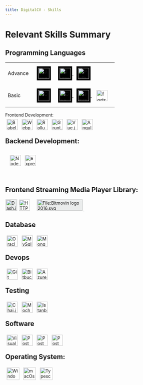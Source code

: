 ```yaml
---
title: DigitalCV - Skills
---
```


# Relevant Skills Summary


## Programming Languages
<table>
    <tr>
        <td>Advance</td>
        <td align="center">
            <div style="display:block;padding:10px;text-align:justify;">
                <a href="https://developer.mozilla.org/en-US/docs/Web/JavaScript" style="margin-left:10px;">
                    <img align="left" alt="JavaScript" width="35px" style="background-color:black;padding:5px;"
                        src="https://cdn.simpleicons.org/javascript">
                </a>
                <a href="https://www.typescriptlang.org/" style="margin-left:10px;">
                    <img align="center" alt="Typescript" width="35px" style="background-color:black;padding:5px;"
                        src="https://cdn.simpleicons.org/typescript">
                </a>
                <a href="https://www.python.org/doc/" style="margin-left:10px;">
                    <img align="center" alt="Python" height="35px" width="35px" style="background-color:black;padding:5px;"
                        src="https://cdn.worldvectorlogo.com/logos/python-5.svg">
                </a>
            </div>
        </td>
    </tr>
    <tr>
        <td>Basic</td>
        <td align="center">
            <div style="display:block;padding:10px;text-align:justify;">
                <a href="https://www.learn-c.org/" style="margin-left:10px;">
                    <img align="left" alt="C" width="35px" style="background-color:black;padding:5px;"
                        src="https://cdn.simpleicons.org/c">
                </a>
                <a href="https://devdocs.io/cpp/" style="margin-left:10px;">
                    <img align="center" alt="C++" width="35px" style="background-color:black;padding:5px;"
                        src="https://cdn.simpleicons.org/c++">
                </a>
                <a href="https://docs.oracle.com/javase/tutorial/java/index.html" style="margin-left:10px;">
                    <img align="center" alt="Java" height="35px" width="35px" style="background-color:black;padding:5px;"
                        src="https://cdn.worldvectorlogo.com/logos/java-14.svg">
                </a>
                <a href="https://redhawk.concurrent-rt.com/docs/root/1Linux/5Compilers/Fortran/0890240-100.pdf" style="margin-left:10px;">
                    <img align="center" alt="fortran" width="35px" style="padding:5px;"
                        src="https://cdn.simpleicons.org/fortran">
                </a>
            </div>
        </td>
    </tr>
</table


## Frontend Development:
<div>
      <a href="https://babeljs.io/docs/en/learn/">
          <img align="left" alt="Babel" width="35px" style="padding:5px;"
              src="https://cdn.simpleicons.org/babel"/>
      </a>&nbsp;
      <a href="https://webpack.js.org/concepts/">
          <img align="left" alt="Webpack" width="35px" style="padding:5px;"
              src="https://cdn.simpleicons.org/webpack"/>
      </a>&nbsp;
      <a href="https://rollupjs.org/guide/en/">
          <img align="left" alt="Rollup.js" width="35px" style="padding:5px;"
              src="https://cdn.simpleicons.org/Rollup.js"/>
      </a>&nbsp;
      <a href="https://gruntjs.com/getting-started">
          <img align="left" alt="Grunt.js" height="35px" style="padding:5px;"
              src="https://cdn.worldvectorlogo.com/logos/grunt.svg"/>
      </a>&nbsp;
      <a href="https://vuejs.org/guide/introduction.html">
          <img align="left" alt="Vue.js" width="35px" style="padding:5px;"
              src="https://cdn.simpleicons.org/vue.js"/>
      </a>&nbsp;
      <a href="https://angular.io/docs">
          <img align="left" alt="Angular" width="35px" style="padding:5px;"
              src="https://cdn.simpleicons.org/angular"/>
      </a>&nbsp;
      <!-- <a href="https://reactjs.org/docs/getting-started.html">
          <img align="left" alt="React.js" width="35px" style="padding:5px;"
            src="https://cdn.simpleicons.org/react">
      </a> -->
</div>
<br />


## Backend Development:
<div style="display: block;padding:10px;margin-bottom:30px;text-align:justify;">
    <a href="https://nodejs.org/en/docs/">
        <img align="left" alt="NodeJs" width="35px" style="padding:5px;"
            src="https://cdn.simpleicons.org/node.js/"/>
    </a>&nbsp;
    <a href="https://expressjs.com/">
        <img align="left" alt="expressJs" width="35px" style="padding:5px;"
            src="https://cdn.simpleicons.org/express/EFEBEB"/>
    </a>&nbsp;
    <!-- <a href="https://docs.nestjs.com/">
        <img align="left" alt="expressJs" width="35px" style="padding:5px;"
            src="https://cdn.simpleicons.org/nestjs"/>
    </a>&nbsp;
    <a href="https://nextjs.org/docs">
        <img align="left" alt="expressJs" width="35px" style="padding:5px;"
            src="https://cdn.simpleicons.org/next.js"/>
    </a> -->
</div>
<br />

## Frontend Streaming Media Player Library:
<div>
      <a href="http://cdn.dashjs.org/latest/jsdoc/index.html">
          <img align="left" alt="Dash.js" height="35px" style="background-color:#EAECEC; padding:2px;"
              src="https://dashif.org/img/dashif-logo-283x100_new.jpg"/>
      </a>&nbsp;
      <a href="https://developer.apple.com/documentation/http_live_streaming">
          <img align="left" alt="HTTP Live Streaming" height="35px" style="padding:2px;"
              src="https://bitmovin.com/wp-content/uploads/2016/04/apple_hls_6401.jpg"/>
      </a>&nbsp;
      <a href="https://bitmovin.com/docs/player/tutorials">
         <img alt="File:Bitmovin logo 2016.svg" style="background-color:#EAECEC; padding:2px;"
              src="https://upload.wikimedia.org/wikipedia/commons/thumb/7/74/Bitmovin_logo_2016.svg/207px-Bitmovin_logo_2016.svg.png?20180705131518" decoding="async" width="145" height="35" srcset="https://upload.wikimedia.org/wikipedia/commons/thumb/7/74/Bitmovin_logo_2016.svg/311px-Bitmovin_logo_2016.svg.png?20180705131518 1.5x, https://upload.wikimedia.org/wikipedia/commons/thumb/7/74/Bitmovin_logo_2016.svg/414px-Bitmovin_logo_2016.svg.png?20180705131518 2x" data-file-width="145" data-file-height="35">
      </a>&nbsp;
</div>

<!-- ## Mobile App Development: -->
<!-- ## AI/ML: -->

## Database
<div>
      <a href="https://docs.oracle.com/en/database/oracle/oracle-database/21/development.html">
          <img align="left" alt="Oracle (sql)" height="35px" style="padding:5px;"
              src="https://cdn.worldvectorlogo.com/logos/oracle-logo-3.svg"/>
      </a>&nbsp;
      <!-- <a href="https://learn.microsoft.com/en-us/sql/sql-server/educational-sql-resources?view=sql-server-ver16">
          <img align="left" alt="MsSQL (sql)" width="35px" style="padding:5px;"
              src="https://cdn.simpleicons.org/MicrosoftSQLServer"/>
      </a>&nbsp; -->
      <a href="https://dev.mysql.com/doc/">
          <img align="left" alt="MySql (sql)" width="35px" style="padding:5px;"
              src="https://cdn.simpleicons.org/mysql/869EF0"/>
      </a>&nbsp;
      <a href="https://www.mongodb.com/docs/">
          <img align="left" alt="Mongo DB (no-sql)" width="35px" style="padding:5px;"
            src="https://cdn.simpleicons.org/mongodb">
      </a>&nbsp;
</div>
<br />
<!-- ## Data Visualization -->

## Devops
<div>
      <a href="https://git-scm.com/docs/gittutorial">
          <img align="left" alt="Git" width="35px" style="padding:5px;"
              src="https://cdn.simpleicons.org/git"/>
      </a>&nbsp;
      <a href="https://debricked.com/docs/integrations/ci-build-systems/bitbucket.html">
          <img align="left" alt="Bitbucket" width="35px" style="padding:5px;"
              src="https://cdn.simpleicons.org/bitbucket/lblue"/>
      </a>&nbsp;
      <a href="https://learn.microsoft.com/en-us/azure/devops/?view=azure-devops">
          <img align="left" alt="Azure DevOps" width="35px" style="padding:5px;"
              src="https://cdn.simpleicons.org/AzureDevOps"/>
      </a>&nbsp;
      <!-- <a href="https://docs.docker.com/get-started/">
          <img align="left" alt="Docker" width="35px" style="padding:5px;"
              src="https://cdn.simpleicons.org/docker"/>
      </a> -->
      <!-- <a href="https://confluence.atlassian.com/jiracoreserver073/jira-core-server-7-3-documentation-861255603.html">
          <img align="left" alt="Jira" width="35px" style="padding:5px;"
              src="https://cdn.simpleicons.org/jira"/>
      </a> -->
</div>
<br />
<!-- ## Backend as a Service (BaaS) -->
<!-- ## Framework
<div>
      <a href="https://www.electronjs.org/docs/latest/">
          <img align="left" alt="electron.js" width="35px" style="padding:5px;"
              src="https://cdn.simpleicons.org/electron"/>
      </a>
</div>
<br /> -->


## Testing
<div>
      <a href="https://www.chaijs.com/api/bdd/">
          <img align="left" alt="Chai.js (Library)" width="35px" style="padding:5px;"
              src="https://cdn.simpleicons.org/chai"/>
      </a>&nbsp;
      <a href="https://mochajs.org/api/">
          <img align="left" alt="Mocha.js (Framework)" width="35px" style="padding:5px;"
              src="https://cdn.simpleicons.org/mocha"/>
      </a>&nbsp;
      <a href="https://istanbul.js.org/">
          <img align="left" alt="Istanbul (Coverage)" width="35px" style="padding:5px;"
              src="https://istanbul.js.org/assets/istanbul-logo.png"/>
      </a>&nbsp;
      <!-- <a href="https://jasmine.github.io/pages/docs_home.html">
          <img align="left" alt="Jasmin" width="35px" style="padding:5px;"
            src="https://cdn.simpleicons.org/jasmine">
      </a> -->
</div>
<br />


## Software
<div>
      <a href="https://code.visualstudio.com/docs">
          <img align="left" alt="Visual Studio Code" width="35px" style="padding:5px;"
              src="https://cdn.simpleicons.org/VisualStudioCode"/>
      </a>&nbsp;
      <a href="https://learning.postman.com/docs/publishing-your-api/documenting-your-api/">
          <img align="left" alt="Postman" width="35px" style="padding:5px;"
              src="https://cdn.simpleicons.org/postman"/>
      </a>&nbsp;
      <a href="https://npp-user-manual.org/docs/">
          <img align="left" alt="Postman" width="35px" style="padding:5px;"
              src="https://cdn.simpleicons.org/notepad++/08730C"/>
      </a>&nbsp;
      <a href="https://www.charlesproxy.com/documentation/getting-started/">
          <img align="left" alt="Postman" width="35px" style="padding:5px;"
              src="https://artbindu.github.io/biswasindhu_cv.github.io/src/icons/charles_icon.svg"/>
      </a>&nbsp;
      <!-- <a href="https://swagger.io/docs/open-source-tools/swagger-ui/usage/installation/">
          <img align="left" alt="Swagger" width="35px" style="padding:5px;"
              src="https://cdn.simpleicons.org/swagger"/>
      </a> -->
</div>
<br />

## Operating System:
<div>
      <a href="https://learn.microsoft.com/en-us/windows-server/administration/windows-commands/cmd">
          <img align="left" alt="Windows" width="40px" style="padding:5px;"
              src="https://cdn.simpleicons.org/windows"/>
      </a>&nbsp;
      <a href="https://developer.apple.com/library/archive/documentation/OpenSource/Conceptual/ShellScripting/CommandLInePrimer/CommandLine.html">
          <img align="left" alt="macOs" height="40px" style="padding:5px;"
              src="https://cdn.worldvectorlogo.com/logos/macintosh.svg"/>
      </a>&nbsp;
      <!-- <a href="https://www.linux.org/forums/#linux-tutorials.122">
          <img align="left" alt="Python" width="40px" style="padding:5px;"
              src="https://cdn.simpleicons.org/linux"/>
      </a>&nbsp; -->
      <a href="https://ubuntu.com/tutorials/command-line-for-beginners">
          <img align="left" alt="Typescript" width="40px" style="padding:5px;"
              src="https://cdn.worldvectorlogo.com/logos/ubuntu-4.svg"/>
      </a>
</div>
<br />
